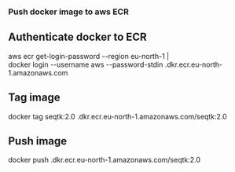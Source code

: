 ### Push docker image to aws ECR

## Authenticate docker to ECR
aws ecr get-login-password --region eu-north-1 | \
docker login --username aws --password-stdin <aws-account>.dkr.ecr.eu-north-1.amazonaws.com

## Tag image
docker tag seqtk:2.0 <aws-account>.dkr.ecr.eu-north-1.amazonaws.com/seqtk:2.0

## Push image
docker push <aws-account>.dkr.ecr.eu-north-1.amazonaws.com/seqtk:2.0